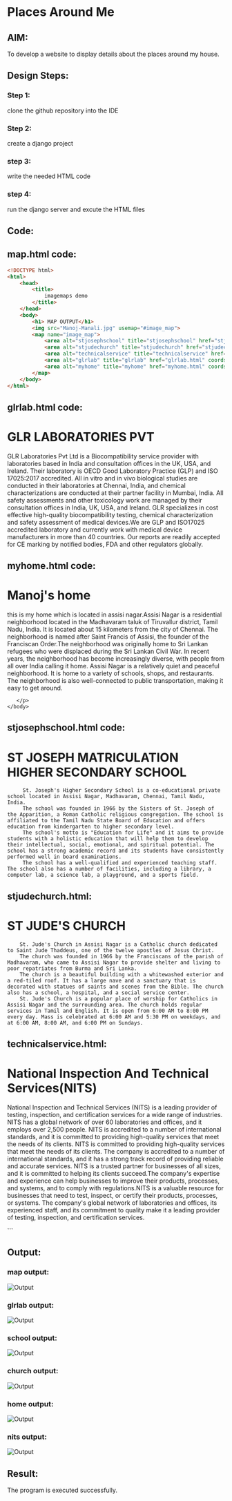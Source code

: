 # Places Around Me
## AIM:
To develop a website to display details about the places around my house.

## Design Steps:


### Step 1:
clone the github repository into the IDE

### Step 2:
create a django project

### step 3:
write the needed HTML code

### step 4:
run the django server and excute the HTML files



## Code:
## map.html code:
```html
<!DOCTYPE html>
<html>
    <head>
        <title>
            imagemaps demo
        </title>
    </head>
    <body>
        <h1> MAP OUTPUT</h1>
        <img src="Manoj-Manali.jpg" usemap="#image_map">
        <map name="image_map">
            <area alt="stjosephschool" title="stjosephschool" href="stjosephschool.html" coords="268,334,44" shape="circle">
            <area alt="stjudechurch" title="stjudechurch" href="stjudechurch.html" coords="159,443,42" shape="circle">
            <area alt="technicalservice" title="technicalservice" href="technicalservice.html" coords="348,19,391,56" shape="rect">
            <area alt="glrlab" title="glrlab" href="glrlab.html" coords="289,243,327,283" shape="rect">
            <area alt="myhome" title="myhome" href="myhome.html" coords="338,369,356,388" shape="rect">
        </map>
    </body>
</html>
```

## glrlab.html code:
<!DOCTYPE html>
<html>
    <head>
        <title>
            glr lab
        </title>
    </head>
    <body>
        <h1>GLR LABORATORIES PVT </h1>
        <P>
            GLR Laboratories Pvt Ltd is a Biocompatibility service provider with laboratories based in India and consultation offices in the UK, USA, and Ireland. Their laboratory is OECD Good Laboratory Practice (GLP) and ISO 17025:2017 accredited. 
            All in vitro and in vivo biological studies are conducted in their laboratories at Chennai, India, and chemical characterizations are conducted at their partner facility in Mumbai, India. All safety assessments and other toxicology work are managed by their consultation offices in India, UK, USA, and Ireland.
            GLR specializes in cost effective high-quality biocompatibility testing, chemical characterization and safety assessment of medical devices.We are GLP and ISO17025 accredited laboratory and currently work with medical device manufacturers in more than 40 countries. 
            Our reports are readily accepted for CE marking by notified bodies, FDA and other regulators globally.
        </P>
    </body>
</html>

## myhome.html code:
<!DOCTYPE html>
<html>
    <head>
        <title>
            home
        </title>
    </head>
    <body>
        <h1>Manoj's home</h1>
        <p>
            this is my home which is located in assisi nagar.Assisi Nagar is a residential neighborhood located in the Madhavaram taluk of Tiruvallur district, Tamil Nadu, India. It is located about 15 kilometers from the city of Chennai.
            The neighborhood is named after Saint Francis of Assisi, the founder of the Franciscan Order.The neighborhood was originally home to Sri Lankan refugees who were displaced during the Sri Lankan Civil War.
            In recent years, the neighborhood has become increasingly diverse, with people from all over India calling it home. Assisi Nagar is a relatively quiet and peaceful neighborhood. It is home to a variety of schools, shops, and restaurants. The neighborhood is also well-connected to public transportation, making it easy to get around.
            
       </p>
    </body>
</html>

## stjosephschool.html code:
<!DOCTYPE html>
<html>
    <head>
        <title>
            stjosephschool
        </title>
    </head>
    <body>
        <h1>ST JOSEPH MATRICULATION HIGHER SECONDARY SCHOOL</h1>
        <P>

         St. Joseph's Higher Secondary School is a co-educational private school located in Assisi Nagar, Madhavaram, Chennai, Tamil Nadu, India. 
         The school was founded in 1966 by the Sisters of St. Joseph of the Apparition, a Roman Catholic religious congregation. The school is affiliated to the Tamil Nadu State Board of Education and offers education from kindergarten to higher secondary level.
         The school's motto is "Education for Life" and it aims to provide students with a holistic education that will help them to develop their intellectual, social, emotional, and spiritual potential. The school has a strong academic record and its students have consistently performed well in board examinations.
         The school has a well-qualified and experienced teaching staff. The school also has a number of facilities, including a library, a computer lab, a science lab, a playground, and a sports field.
         
</P>
</body>
</html>

## stjudechurch.html:
<!DOCTYPE html>
<html>
    <head>
        <title>
            stjudechurch
        </title>
    </head>
    <body>
        <h1>ST JUDE'S CHURCH</h1>
        <P>

        St. Jude's Church in Assisi Nagar is a Catholic church dedicated to Saint Jude Thaddeus, one of the twelve apostles of Jesus Christ. 
        The church was founded in 1966 by the Franciscans of the parish of Madhavaram, who came to Assisi Nagar to provide shelter and living to poor repatriates from Burma and Sri Lanka.
        The church is a beautiful building with a whitewashed exterior and a red-tiled roof. It has a large nave and a sanctuary that is decorated with statues of saints and scenes from the Bible. The church also has a school, a hospital, and a social service center.
        St. Jude's Church is a popular place of worship for Catholics in Assisi Nagar and the surrounding area. The church holds regular services in Tamil and English. It is open from 6:00 AM to 8:00 PM every day. Mass is celebrated at 6:00 AM and 5:30 PM on weekdays, and at 6:00 AM, 8:00 AM, and 6:00 PM on Sundays.
</P>
</body>
</html>

## technicalservice.html:
<!DOCTYPE html>
<html>
    <head>
        <title>
            national inspection and technical service
        </title>
    </head>
    <body>
        <h1>National Inspection And Technical Services(NITS)</h1>
        <p>
            National Inspection and Technical Services (NITS) is a leading provider of testing, inspection, and certification services for a wide range of industries. NITS has a global network of over 60 laboratories and offices, and it employs over 2,500 people.
            NITS is accredited to a number of international standards, and it is committed to providing high-quality services that meet the needs of its clients.
            NITS is committed to providing high-quality services that meet the needs of its clients. The company is accredited to a number of international standards, and it has a strong track record of providing reliable and accurate services.
            NITS is a trusted partner for businesses of all sizes, and it is committed to helping its clients succeed.The company's expertise and experience can help businesses to improve their products, processes, and systems, and to comply with regulations.NITS is a valuable resource for businesses that need to test, inspect, or certify their products, processes, or systems. The company's global network of laboratories and offices, its experienced staff, and its commitment to quality make it a leading provider of testing, inspection, and certification services.
</p>
</body>
</html>
```

## Output:
### map output:
![Output](Manoj-Manali-1.jpg)
### glrlab output:
![Output](glrlab.png)
### school output:
![Output](stjosephschool.png)
### church output:
![Output](stjudechurch.png)
### home output:
![Output](myhome.png)
### nits output:
![Output](nits.png)


## Result:
The program is executed successfully.
